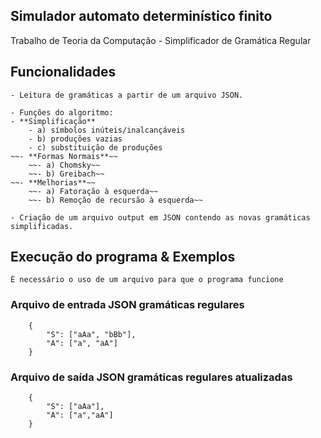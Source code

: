  ## Simulador automato determinístico finito

 Trabalho de Teoria da Computação - Simplificador de Gramática Regular
 
 ## Funcionalidades 

    - Leitura de gramáticas a partir de um arquivo JSON.

    - Funções do algoritmo:
    - **Simplificação**
        - a) símbolos inúteis/inalcançáveis
        - b) produções vazias
        - c) substituição de produções
    ~~- **Formas Normais**~~
        ~~- a) Chomsky~~
        ~~- b) Greibach~~
    ~~- **Melhorias**~~
        ~~- a) Fatoração à esquerda~~
        ~~- b) Remoção de recursão à esquerda~~

    - Criação de um arquivo output em JSON contendo as novas gramáticas simplificadas.

## Execução do programa & Exemplos

    É necessário o uso de um arquivo para que o programa funcione

### Arquivo de entrada JSON gramáticas regulares

        {
            "S": ["aAa", "bBb"],
            "A": ["a", "aA"]
        }

### Arquivo de saída JSON gramáticas regulares atualizadas

        {
            "S": ["aAa"],
            "A": ["a","aA"]
        }

